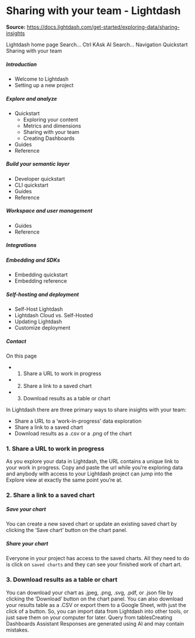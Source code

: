 # Sharing with your team - Lightdash

**Source:** https://docs.lightdash.com/get-started/exploring-data/sharing-insights

Lightdash home page
Search...
Ctrl KAsk AI
Search...
Navigation
Quickstart
Sharing with your team
##### Introduction
  * Welcome to Lightdash
  * Setting up a new project


##### Explore and analyze
  * Quickstart
    * Exploring your content
    * Metrics and dimensions
    * Sharing with your team
    * Creating Dashboards
  * Guides
  * Reference


##### Build your semantic layer
  * Developer quickstart
  * CLI quickstart
  * Guides
  * Reference


##### Workspace and user management
  * Guides
  * Reference


##### Integrations


##### Embedding and SDKs
  * Embedding quickstart
  * Embedding reference


##### Self-hosting and deployment
  * Self-Host Lightdash
  * Lightdash Cloud vs. Self-Hosted
  * Updating Lightdash
  * Customize deployment


##### Contact


On this page
  * 1. Share a URL to work in progress
  * 2. Share a link to a saved chart
  * 3. Download results as a table or chart


In Lightdash there are three primary ways to share insights with your team:
  * Share a URL to a ‘work-in-progress’ data exploration
  * Share a link to a saved chart
  * Download results as a .csv or a .png of the chart


###  1. Share a URL to work in progress
As you explore your data in Lightdash, the URL contains a unique link to your work in progress. Copy and paste the url while you’re exploring data and anybody with access to your Lightdash project can jump into the Explore view at exactly the same point you’re at.
###  2. Share a link to a saved chart
##### Save your chart
You can create a new saved chart or update an existing saved chart by clicking the ‘Save chart’ button on the chart panel.
##### Share your chart
Everyone in your project has access to the saved charts. All they need to do is click on `saved charts` and they can see your finished work of chart art.
###  3. Download results as a table or chart
You can download your chart as .jpeg, .png, .svg, .pdf, or .json file by clicking the ‘Download’ button on the chart panel. You can also download your results table as a .CSV or export them to a Google Sheet, with just the click of a button. So, you can import data from Lightdash into other tools, or just save them on your computer for later.
Query from tablesCreating Dashboards
Assistant
Responses are generated using AI and may contain mistakes.


